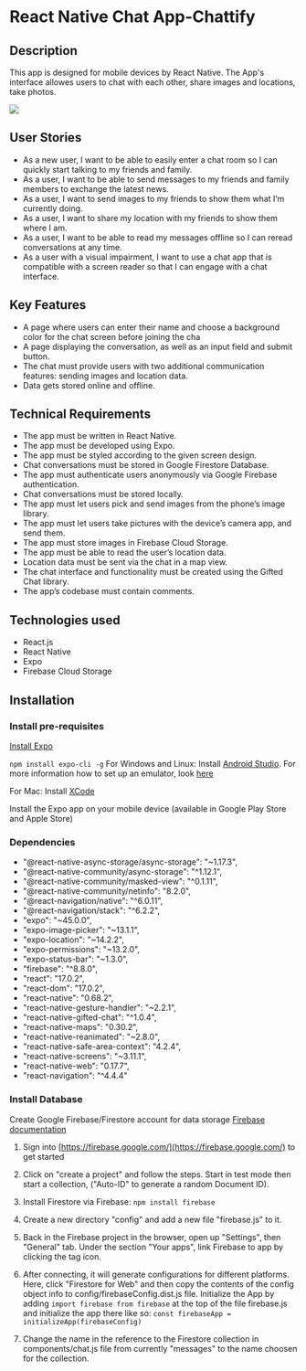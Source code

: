 # React Native Chat App-Chattify

## Description

This app is designed for mobile devices by React Native. The App's interface allowes 
users to chat with each other, share images and locations, take photos.

<img src="D:\IT\CF\projects_cf\Screenshot_1">

## User Stories
- As a new user, I want to be able to easily enter a chat room so I can quickly start talking to my
friends and family.
- As a user, I want to be able to send messages to my friends and family members to exchange
the latest news.
- As a user, I want to send images to my friends to show them what I’m currently doing.
- As a user, I want to share my location with my friends to show them where I am.
- As a user, I want to be able to read my messages offline so I can reread conversations at any
time.
- As a user with a visual impairment, I want to use a chat app that is compatible with a screen
reader so that I can engage with a chat interface.

## Key Features
- A page where users can enter their name and choose a background color for the chat screen
before joining the cha
- A page displaying the conversation, as well as an input field and submit button.
- The chat must provide users with two additional communication features: sending images
and location data.
- Data gets stored online and offline.

## Technical Requirements
- The app must be written in React Native.
- The app must be developed using Expo.
- The app must be styled according to the given screen design.
- Chat conversations must be stored in Google Firestore Database.
- The app must authenticate users anonymously via Google Firebase authentication.
- Chat conversations must be stored locally.
- The app must let users pick and send images from the phone’s image library.
- The app must let users take pictures with the device’s camera app, and send them.
- The app must store images in Firebase Cloud Storage.
- The app must be able to read the user’s location data.
- Location data must be sent via the chat in a map view.
- The chat interface and functionality must be created using the Gifted Chat library.
- The app’s codebase must contain comments.

## Technologies used
- React.js
- React Native
- Expo
- Firebase Cloud Storage

## Installation

### Install pre-requisites

[Install Expo](https://expo.dev/)

`npm install expo-cli -g`
For Windows and Linux: Install [Android Studio](https://developer.android.com/studio). For more information how to set up an emulator, look [here](https://docs.expo.dev/workflow/android-studio-emulator/?redirected)

For Mac: Install [XCode](https://developer.apple.com/xcode/)

Install the Expo app on your mobile device (available in Google Play Store and Apple Store)

### Dependencies 

- "@react-native-async-storage/async-storage": "~1.17.3",
- "@react-native-community/async-storage": "^1.12.1",
- "@react-native-community/masked-view": "^0.1.11",
- "@react-native-community/netinfo": "8.2.0",
- "@react-navigation/native": "^6.0.11",
- "@react-navigation/stack": "^6.2.2",
- "expo": "~45.0.0",
- "expo-image-picker": "~13.1.1",
- "expo-location": "~14.2.2",
- "expo-permissions": "~13.2.0",
- "expo-status-bar": "~1.3.0",
- "firebase": "^8.8.0",
- "react": "17.0.2",
- "react-dom": "17.0.2",
- "react-native": "0.68.2",
- "react-native-gesture-handler": "~2.2.1",
- "react-native-gifted-chat": "^1.0.4",
- "react-native-maps": "0.30.2",
- "react-native-reanimated": "~2.8.0",
- "react-native-safe-area-context": "4.2.4",
- "react-native-screens": "~3.11.1",
- "react-native-web": "0.17.7",
- "react-navigation": "^4.4.4"

### Install Database

Create Google Firebase/Firestore account for data storage [Firebase documentation](https://firebase.google.com/)

1. Sign into [https://firebase.google.com/](https://firebase.google.com/) to get started

2. Click on "create a project" and follow the steps. Start in test mode then start a collection, ("Auto-ID" to generate a random Document ID).

3. Install Firestore via Firebase: `npm install firebase`

4. Create a new directory "config" and add a new file "firebase.js" to it.

5. Back in the Firebase project in the browser, open up "Settings", then "General" tab. Under the section "Your apps", link Firebase to app by clicking the tag icon.

6. After connecting, it will generate configurations for different platforms. Here, click "Firestore for Web" and then copy the contents of the config object info to config/firebaseConfig.dist.js file. Initialize the App by adding `import firebase from firebase` at the top of the file firebase.js and initialize the app there like so: `const firebaseApp = initializeApp(firebaseConfig)`

7. Change the name in the reference to the Firestore collection in components/chat.js file from currently "messages" to the name choosen for the collection.
